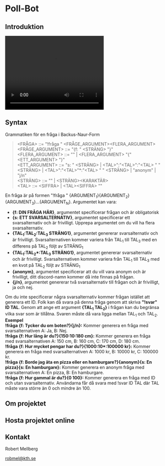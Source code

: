 # Poll-Bot

## Introduktion


<video width="320" height="240" controls>
  <source src="Redigerad video.mp4" type="video/mp4">
</video>

## Syntax
Grammatiken för en fråga i Backus-Naur-Form

> \<FRÅGA\> ::= "!fråga " \<FRÅGE_ARGUMENT\>\<FLERA_ARGUMENT\>  
> \<FRÅGE_ARGUMENT\> ::= "{f: " \<STRÄNG\> "}"  
> \<FLERA_ARGUMENT\> ::= "" | \<FLERA_ARGUMENT\> "{" \<ETT_ARGUMENT\> "}"  
> \<ETT_ARGUMENT\> ::= "s: " \<STRÄNG\> | \<TAL\>":"\<TAL\>":"\<TAL\> " " <STRÄNG> | \<TAL\>":"\<TAL\>"*:"\<TAL\> " " \<STRÄNG\> | "anonym" | "j/n"  
> \<STRÄNG\> ::= "" | \<STRÄNG\>\<KARAKTÄR\>  
> \<TAL\> ::= \<SIFFRA\> | \<TAL\>\<SIFFRA\>  ""
>

En fråga är på formen "!fråga " {ARGUMENT<sub>1</sub>}{ARGUMENT<sub>2</sub>}{ARGUMENT<sub>3</sub>}...{ARGUMENT<sub>N</sub>}. Argumentet kan vara:

- **{f: DIN FRÅGA HÄR}**, argumentet specificerar frågan och är obligatorisk
- **{s: ETT SVARSALTERNATIV}**, argumentet specificerar ett svarsalternativ och är frivilligt. Upprepa argumentet om du vill ha flera svarsalternativ.
- **{TAL<sub>1</sub>:TAL<sub>2</sub>:TAL<sub>3</sub> STRÄNG1}**, argumentet genererar svarsalternativ och är frivilligt. Svarsalternativen kommer variera från TAL<sub>1</sub> till TAL<sub>3</sub> med en differens på TAL<sub>2</sub> följt av STRÄNG<sub>1</sub>
- **{TAL<sub>1</sub>:TAL<sub>2</sub>\*:TAL<sub>3</sub> STRÄNG1}**, argumentet genererar svarsalternativ och är frivilligt. Svarsalternativen kommer variera från TAL<sub>1</sub> till TAL<sub>3</sub> med en kvot på TAL<sub>2</sub> följt av STRÄNG<sub>1</sub>
- **{anonym}**, argumentet specificerar att du vill vara anonym och är frivilligt, ditt discord-namn kommer då inte finnas på frågan.
- **{j/n}**, argumentet genererar två svarsalternativ till frågan och är frivilligt, ja och nej.

Om du inte specificerar några svarsalternativ kommer frågan istället att generera ett ID. Folk kan då svara på denna fråga genom att skriva **"!svar" ID TAL**. Genom att ange ett argument **{TAL<sub>1</sub> TAL<sub>2</sub>}** i frågan kan du begränsa vilka svar som är tillåtna. Svaren måste då vara ligga mellan TAL<sub>1</sub> och TAL<sub>2</sub>.  
**Exempel**  
**!fråga {f: Tycker du om boten?}{j/n}:** Kommer generera en fråga med svarsalternativen A: Ja, B: Nej.  
**!fråga {f: Hur lång är du?}{150:10:180 cm}:** Kommer generera en fråga med svarsalternativen A: 150 cm, B: 160 cm, C: 170 cm, D: 180 cm.  
**!fråga {f: Hur mycket pengar har du?}{1000:10\*:100000 kr}:** Kommer generera en fråga med svarsalternativen A: 1000 kr, B: 10000 kr, C: 100000 kr.  
**!fråga {f: Borde jag äta en pizza eller en hamburgare?}{anonym}{s: En pizza}{s: En hamburgare}:** Kommer generera en anonym fråga med svarsalternativen A: En pizza, B: En hamburgare.  
**!fråga {f: Hur gammal är du?}{0 100}:** Kommer generera en fråga med ID och utan svarsalternativ. Användarna får då svara med !svar ID TAL där TAL måste vara större än 0 och mindre än 100.  

## Om projektet

## Hosta projektet online

## Kontakt
Robert Mellberg

robmel@kth.se
